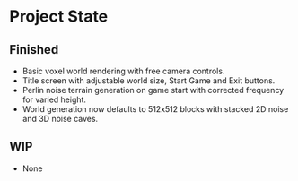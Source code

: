 # Project State

## Finished
- Basic voxel world rendering with free camera controls.
- Title screen with adjustable world size, Start Game and Exit buttons.
- Perlin noise terrain generation on game start with corrected frequency for varied height.
- World generation now defaults to 512x512 blocks with stacked 2D noise and 3D noise caves.

## WIP
- None

